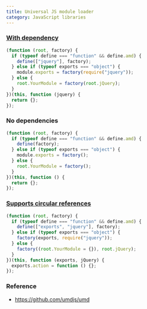```yaml
---
title: Universal JS module loader
category: JavaScript libraries
---
```


### [With dependency](https://github.com/umdjs/umd/blob/master/amdWebGlobal.js)

```js
(function (root, factory) {
  if (typeof define === "function" && define.amd) {
    define(["jquery"], factory);
  } else if (typeof exports === "object") {
    module.exports = factory(require("jquery"));
  } else {
    root.YourModule = factory(root.jQuery);
  }
})(this, function (jquery) {
  return {};
});
```

### No dependencies

```js
(function (root, factory) {
  if (typeof define === "function" && define.amd) {
    define(factory);
  } else if (typeof exports === "object") {
    module.exports = factory();
  } else {
    root.YourModule = factory();
  }
})(this, function () {
  return {};
});
```

### [Supports circular references](https://github.com/umdjs/umd/blob/master/commonjsStrict.js)

```js
(function (root, factory) {
  if (typeof define === "function" && define.amd) {
    define(["exports", "jquery"], factory);
  } else if (typeof exports === "object") {
    factory(exports, require("jquery"));
  } else {
    factory((root.YourModule = {}), root.jQuery);
  }
})(this, function (exports, jQuery) {
  exports.action = function () {};
});
```

### Reference

- https://github.com/umdjs/umd

